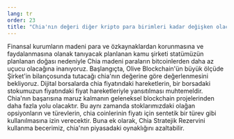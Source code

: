 ```yaml
---
lang: tr
order: 23
title: "Chia'nın değeri diğer kripto para birimleri kadar değişken olacak mı?"
---
```


Finansal kurumların madeni para ve özkaynaklardan korunmasına ve faydalanmasına olanak tanıyacak planlanan kamu şirketi statümüzün planlanan doğası nedeniyle Chia madeni paraların bitcoinlerden daha az uçucu olacağına inanıyoruz. Başlangıçta, Olive Blockchain'ün büyük ölçüde Şirket'in bilançosunda tutacağı chia'nın değerine göre değerlenmesini bekliyoruz. Dijital borsalarda chia fiyatındaki hareketlerin, bir borsadaki stokumuzun fiyatındaki fiyat hareketleriyle yansıtılması muhtemeldir. Chia'nın başarısına maruz kalmanın geleneksel blockchain projelerinden daha fazla yolu olacaktır. Bu aynı zamanda stoklarımızdaki olağan opsiyonların ve türevlerin, chia coinlerinin fiyatı için sentetik bir türev gibi kullanılmasına izin verecektir. Buna ek olarak, Chia Stratejik Rezervini kullanma becerimiz, chia'nın piyasadaki oynaklığını azaltabilir.
